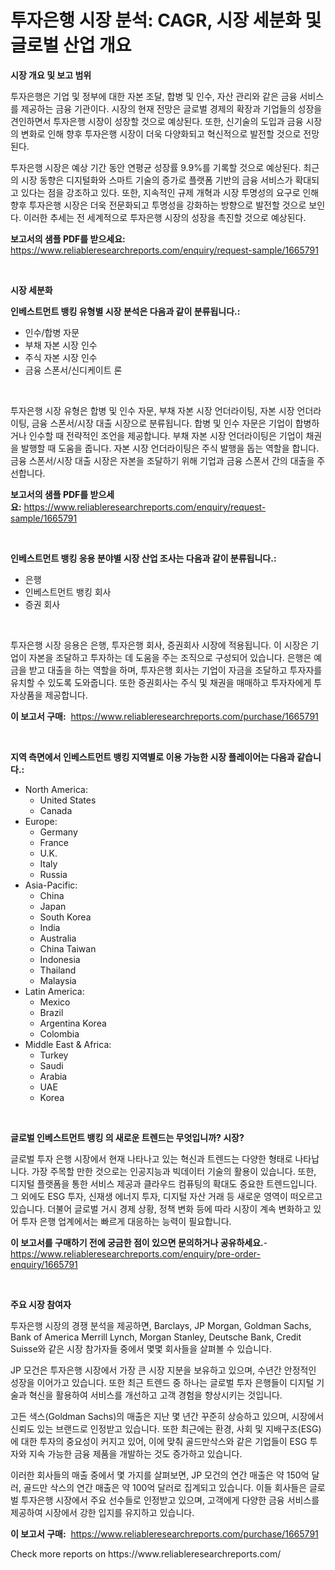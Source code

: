 <p><h1>투자은행 시장 분석: CAGR, 시장 세분화 및 글로벌 산업 개요</h1></p><p><strong>시장 개요 및 보고 범위</strong></p>
<p><p>투자은행은 기업 및 정부에 대한 자본 조달, 합병 및 인수, 자산 관리와 같은 금융 서비스를 제공하는 금융 기관이다. 시장의 현재 전망은 글로벌 경제의 확장과 기업들의 성장을 견인하면서 투자은행 시장이 성장할 것으로 예상된다. 또한, 신기술의 도입과 금융 시장의 변화로 인해 향후 투자은행 시장이 더욱 다양화되고 혁신적으로 발전할 것으로 전망된다.</p><p>투자은행 시장은 예상 기간 동안 연평균 성장률 9.9%를 기록할 것으로 예상된다. 최근의 시장 동향은 디지털화와 스마트 기술의 증가로 플랫폼 기반의 금융 서비스가 확대되고 있다는 점을 강조하고 있다. 또한, 지속적인 규제 개혁과 시장 투명성의 요구로 인해 향후 투자은행 시장은 더욱 전문화되고 투명성을 강화하는 방향으로 발전할 것으로 보인다. 이러한 추세는 전 세계적으로 투자은행 시장의 성장을 촉진할 것으로 예상된다.</p></p>
<p><strong>보고서의 샘플 PDF를 받으세요:</strong> <a href="https://www.reliableresearchreports.com/enquiry/request-sample/1665791">https://www.reliableresearchreports.com/enquiry/request-sample/1665791</a></p>
<p>&nbsp;</p>
<p><strong>시장 세분화</strong></p>
<p><strong>인베스트먼트 뱅킹 유형별 시장 분석은 다음과 같이 분류됩니다.:</strong></p>
<p><ul><li>인수/합병 자문</li><li>부채 자본 시장 인수</li><li>주식 자본 시장 인수</li><li>금융 스폰서/신디케이트 론</li></ul></p>
<p>&nbsp;</p>
<p><p>투자은행 시장 유형은 합병 및 인수 자문, 부채 자본 시장 언더라이팅, 자본 시장 언더라이팅, 금융 스폰서/시장 대출 시장으로 분류됩니다. 합병 및 인수 자문은 기업이 합병하거나 인수할 때 전략적인 조언을 제공합니다. 부채 자본 시장 언더라이팅은 기업이 채권을 발행할 때 도움을 줍니다. 자본 시장 언더라이팅은 주식 발행을 돕는 역할을 합니다. 금융 스폰서/시장 대출 시장은 자본을 조달하기 위해 기업과 금융 스폰서 간의 대출을 주선합니다.</p></p>
<p><strong>보고서의 샘플 PDF를 받으세요:</strong>&nbsp;<a href="https://www.reliableresearchreports.com/enquiry/request-sample/1665791">https://www.reliableresearchreports.com/enquiry/request-sample/1665791</a></p>
<p>&nbsp;</p>
<p><strong> 인베스트먼트 뱅킹 응용 분야별 시장 산업 조사는 다음과 같이 분류됩니다.:</strong></p>
<p><ul><li>은행</li><li>인베스트먼트 뱅킹 회사</li><li>증권 회사</li></ul></p>
<p>&nbsp;</p>
<p><p>투자은행 시장 응용은 은행, 투자은행 회사, 증권회사 시장에 적용됩니다. 이 시장은 기업이 자본을 조달하고 투자하는 데 도움을 주는 조직으로 구성되어 있습니다. 은행은 예금을 받고 대출을 하는 역할을 하며, 투자은행 회사는 기업이 자금을 조달하고 투자자를 유치할 수 있도록 도와줍니다. 또한 증권회사는 주식 및 채권을 매매하고 투자자에게 투자상품을 제공합니다.</p></p>
<p><strong>이 보고서 구매:</strong>&nbsp; <a href="https://www.reliableresearchreports.com/purchase/1665791">https://www.reliableresearchreports.com/purchase/1665791</a></p>
<p>&nbsp;</p>
<p><strong>지역 측면에서 인베스트먼트 뱅킹 지역별로 이용 가능한 시장 플레이어는 다음과 같습니다.:</strong></p>
<p><ul>
    <li>
        North America:
        <ul>
            <li>United States</li>
            <li>Canada</li>
        </ul>
    </li>
    <li>
        Europe:
        <ul>
            <li>Germany</li>
            <li>France</li>
            <li>U.K.</li>
            <li>Italy</li>
            <li>Russia</li>
        </ul>
    </li>
    <li>
        Asia-Pacific:
        <ul>
            <li>China</li>
            <li>Japan</li>
            <li>South Korea</li>
            <li>India</li>
            <li>Australia</li>
            <li>China Taiwan</li>
            <li>Indonesia</li>
            <li>Thailand</li>
            <li>Malaysia</li>
        </ul>
    </li>
    <li>
        Latin America:
        <ul>
            <li>Mexico</li>
            <li>Brazil</li>
            <li>Argentina Korea</li>
            <li>Colombia</li>
        </ul>
    </li>
    <li>
        Middle East & Africa:
        <ul>
            <li>Turkey</li>
            <li>Saudi</li>
            <li>Arabia</li>
            <li>UAE</li>
            <li>Korea</li>
        </ul>
    </li>
    </ul></p>
<p>&nbsp;</p>
<p><strong>글로벌 인베스트먼트 뱅킹 의 새로운 트렌드는 무엇입니까? 시장?</strong></p>
<p><p>글로벌 투자 은행 시장에서 현재 나타나고 있는 혁신과 트렌드는 다양한 형태로 나타납니다. 가장 주목할 만한 것으로는 인공지능과 빅데이터 기술의 활용이 있습니다. 또한, 디지털 플랫폼을 통한 서비스 제공과 클라우드 컴퓨팅의 확대도 중요한 트렌드입니다. 그 외에도 ESG 투자, 신재생 에너지 투자, 디지털 자산 거래 등 새로운 영역이 떠오르고 있습니다. 더불어 글로벌 거시 경제 상황, 정책 변화 등에 따라 시장이 계속 변화하고 있어 투자 은행 업계에서는 빠르게 대응하는 능력이 필요합니다.</p></p>
<p><strong>이 보고서를 구매하기 전에 궁금한 점이 있으면 문의하거나 공유하세요.</strong>- <a href="https://www.reliableresearchreports.com/enquiry/pre-order-enquiry/1665791">https://www.reliableresearchreports.com/enquiry/pre-order-enquiry/1665791</a></p>
<p>&nbsp;</p>
<p><strong>주요 시장 참여자</strong></p>
<p><p>투자은행 시장의 경쟁 분석을 제공하면, Barclays, JP Morgan, Goldman Sachs, Bank of America Merrill Lynch, Morgan Stanley, Deutsche Bank, Credit Suisse와 같은 시장 참가자들 중에서 몇몇 회사들을 살펴볼 수 있습니다.</p><p>JP 모건은 투자은행 시장에서 가장 큰 시장 지분을 보유하고 있으며, 수년간 안정적인 성장을 이어가고 있습니다. 또한 최근 트렌드 중 하나는 글로벌 투자 은행들이 디지털 기술과 혁신을 활용하여 서비스를 개선하고 고객 경험을 향상시키는 것입니다.</p><p>고든 색스(Goldman Sachs)의 매출은 지난 몇 년간 꾸준히 상승하고 있으며, 시장에서 신뢰도 있는 브랜드로 인정받고 있습니다. 또한 최근에는 환경, 사회 및 지배구조(ESG)에 대한 투자의 중요성이 커지고 있어, 이에 맞춰 골드만삭스와 같은 기업들이 ESG 투자와 지속 가능한 금융 제품을 개발하는 것도 증가하고 있습니다.</p><p>이러한 회사들의 매출 중에서 몇 가지를 살펴보면, JP 모건의 연간 매출은 약 150억 달러, 골드만 삭스의 연간 매출은 약 100억 달러로 집계되고 있습니다. 이들 회사들은 글로벌 투자은행 시장에서 주요 선수들로 인정받고 있으며, 고객에게 다양한 금융 서비스를 제공하여 시장에서 강한 입지를 유지하고 있습니다.</p></p>
<p><strong>이 보고서 구매:</strong>&nbsp;&nbsp;<a href="https://www.reliableresearchreports.com/purchase/1665791">https://www.reliableresearchreports.com/purchase/1665791</a></p>
<p>Check more reports on https://www.reliableresearchreports.com/</p>

